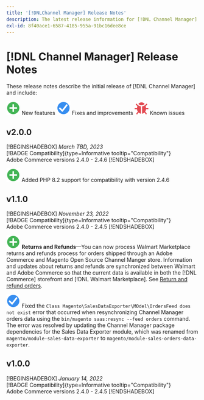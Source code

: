 ```yaml
---
title: '[!DNLChannel Manager] Release Notes'
description: The latest release information for [!DNL Channel Manager] from Adobe Commerce.
exl-id: 8f40ace1-6587-4185-955a-91bc16dee8ce
---
```

# [!DNL Channel Manager] Release Notes

These release notes describe the initial release of [!DNL Channel Manager] and include:

![New](../assets/new.svg) New features
![Fixed issue](../assets/fix.svg) Fixes and improvements
![Known issue](../assets/bug.svg) Known issues


## v2.0.0

[!BEGINSHADEBOX] 
 *March TBD, 2023*<br>
 [!BADGE Compatibility]{type=Informative tooltip="Compatibility"}<br>Adobe Commerce versions 2.4.0 - 2.4.6
[!ENDSHADEBOX] 
  
![New](../assets/new.svg)<!--CHAN-5204--> Added PHP 8.2 support for compatibility with version 2.4.6
  
  
## v1.1.0

[!BEGINSHADEBOX] 
 *November 23, 2022*<br>
 [!BADGE Compatibility]{type=Informative tooltip="Compatibility"}<br>Adobe Commerce versions 2.4.0 - 2.4.5
[!ENDSHADEBOX] 
  
![New](../assets/new.svg)<!--CHAN-5204--> **Returns and Refunds**—You can now process Walmart Marketplace returns and refunds process for orders shipped through an Adobe Commerce and Magento Open Source Channel Manger store. Information and updates about returns and refunds are synchronized between Walmart and Adobe Commerce so that the current data is available in both the [!DNL Commerce] storefront and [!DNL Walmart Marketplace]. See [Return and refund orders](return-refund-orders.md).

![Fixed](../assets/fix.svg)<!--CHAN-5661--> Fixed the `Class Magento\SalesDataExporter\MOdel\OrdersFeed does not exist` error that occurred when resynchronizing Channel Manager orders data using the `bin/magento saas:resync --feed orders` command. The error was resolved by updating the Channel Manager package dependencies for the Sales Data Exporter module, which was renamed from `magento/module-sales-data-exporter` to `magento/module-sales-orders-data-exporter`.

## v1.0.0

[!BEGINSHADEBOX] 
 *January 14, 2022*<br>
[!BADGE Compatibility]{type=Informative tooltip="Compatibility"}<br>Adobe Commerce versions 2.4.0 - 2.4.5
[!ENDSHADEBOX] 

